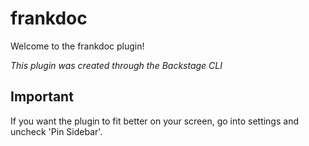 # frankdoc

Welcome to the frankdoc plugin!

_This plugin was created through the Backstage CLI_

## Important

If you want the plugin to fit better on your screen, go into settings and uncheck 'Pin Sidebar'.

